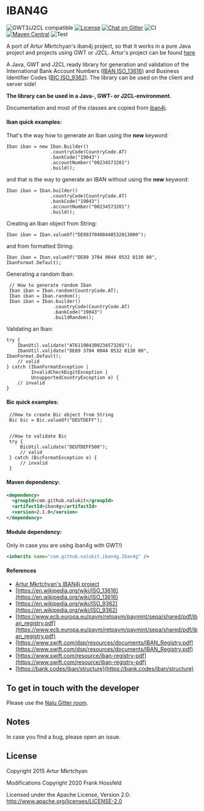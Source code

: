 # IBAN4G

![GWT3/J2CL compatible](https://img.shields.io/badge/GWT3/J2CL-compatible-brightgreen.svg)  [![License](https://img.shields.io/:license-apache-blue.svg)](http://www.apache.org/licenses/LICENSE-2.0.html) [![Chat on Gitter](https://badges.gitter.im/hal/elemento.svg)](https://gitter.im/Nalukit42/Lobby) ![CI](https://github.com/NaluKit/iban4g/workflows/CI/badge.svg) [![Maven Central](https://maven-badges.herokuapp.com/maven-central/com.github.nalukit/iban4g/badge.svg)](https://maven-badges.herokuapp.com/maven-central/com.github.nalukit/iban4g) ![Test](https://github.com/NaluKit/iban4g/workflows/Test/badge.svg)


A port of Artur Mkrtchyan's iban4j project, so that it works in a pure Java project and projects using GWT or J2CL. Artur's project can be found <a href="https://github.com/arturmkrtchyan/iban4j">here</a>

A Java, GWT and J2CL ready library for generation and validation of the International Bank Account Numbers (<a href="http://en.wikipedia.org/wiki/ISO_13616" target="_blank">IBAN ISO_13616</a>) and Business Identifier Codes (<a href="http://en.wikipedia.org/wiki/ISO_9362" target="_blank">BIC ISO_9362</a>). The library can be used on the client and server side!

**The library can be used in a Java-, GWT- or J2CL-environment.**

Documentation and most of the classes are copied from [iban4j](https://github.com/arturmkrtchyan/iban4j).


#### Iban quick examples:

That's the way how to generate an Iban using the **new** keyword:
```
Iban iban = new Iban.Builder()
                .countryCode(CountryCode.AT)
                .bankCode("19043")
                .accountNumber("00234573201")
                .build();
```
and that is the way to generate an IBAN without using the **new** keyword:
```
Iban iban = Iban.builder()
                .countryCode(CountryCode.AT)
                .bankCode("19043")
                .accountNumber("00234573201")
                .build();
```

Creating an Iban object from String:
```
Iban iban = Iban.valueOf("DE89370400440532013000");
```
and from formatted String:
```
Iban iban = Iban.valueOf("DE89 3704 0044 0532 0130 00", IbanFormat.Default);
```

Generating a random Iban:
```
 // How to generate random Iban
 Iban iban = Iban.random(CountryCode.AT);
 Iban iban = Iban.random();
 Iban iban = Iban.builder()
                 .countryCode(CountryCode.AT)
                 .bankCode("19043")
                 .buildRandom();
```
Validating an Iban:
```
try {
    IbanUtil.validate("AT611904300234573201");
    IbanUtil.validate("DE89 3704 0044 0532 0130 00", IbanFormat.Default);
    // valid
} catch (IbanFormatException |
         InvalidCheckDigitException |
         UnsupportedCountryException e) {
    // invalid
}
```

#### Bic quick examples:

```
 //How to create Bic object from String
 Bic bic = Bic.valueOf("DEUTDEFF");


 //How to validate Bic
 try {
     BicUtil.validate("DEUTDEFF500");
     // valid
 } catch (BicFormatException e) {
     // invalid
 }
```

#### Maven dependency:
```xml
<dependency>
  <groupId>com.github.nalukit</groupId>
  <artifactId>iban4g</artifactId>
  <version>2.1.0</version>
</dependency>
```

#### Module dependency:

Only in case you are using iban4g with GWT!)

```xml
<inherits name="com.github.nalukit.iban4g.Iban4g" />
```

#### References

- [Artur Mkrtchyan's IBAN4j project](https://github.com/arturmkrtchyan/iban4j)
- [https://en.wikipedia.org/wiki/ISO_13616](https://en.wikipedia.org/wiki/ISO_13616)
- [https://en.wikipedia.org/wiki/ISO_9362](https://en.wikipedia.org/wiki/ISO_9362)
- [https://www.ecb.europa.eu/paym/retpaym/paymint/sepa/shared/pdf/iban_registry.pdf](https://www.ecb.europa.eu/paym/retpaym/paymint/sepa/shared/pdf/iban_registry.pdf)
- [https://www.swift.com/dsp/resources/documents/IBAN_Registry.pdf](https://www.swift.com/dsp/resources/documents/IBAN_Registry.pdf)
- [https://www.swift.com/resource/iban-registry-pdf](https://www.swift.com/resource/iban-registry-pdf)
- [https://bank.codes/iban/structure](https://bank.codes/iban/structure)

## To get in touch with the developer
Please use the [Nalu Gitter room](https://gitter.im/Nalukit42/Lobby).

## Notes
In case you find a bug, please open an issue.

## License
Copyright 2015 Artur Mkrtchyan

Modifications Copyright 2020 Frank Hossfeld

Licensed under the Apache License, Version 2.0: http://www.apache.org/licenses/LICENSE-2.0
